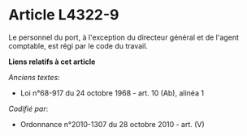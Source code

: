 # Article L4322-9

Le personnel du port, à l'exception du directeur général et de l'agent comptable, est régi par le code du travail.

**Liens relatifs à cet article**

_Anciens textes_:

  - Loi n°68-917 du 24 octobre 1968 - art. 10 (Ab), alinéa 1

_Codifié par_:

  - Ordonnance n°2010-1307 du 28 octobre 2010 - art. (V)
